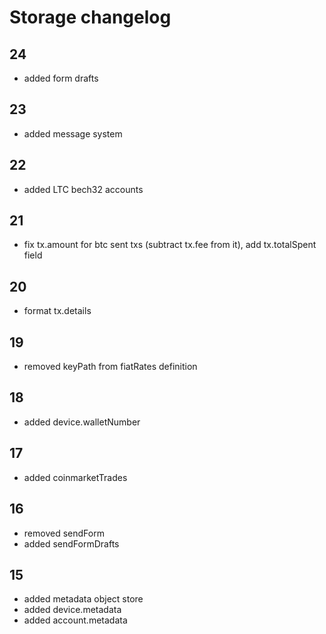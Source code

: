 # Storage changelog

## 24
-   added form drafts

## 23
-   added message system

## 22
-   added LTC bech32 accounts

## 21
-   fix tx.amount for btc sent txs (subtract tx.fee from it), add tx.totalSpent field

## 20
-   format tx.details
## 19
-   removed keyPath from fiatRates definition

## 18
-   added device.walletNumber

## 17

-   added coinmarketTrades

## 16

-   removed sendForm
-   added sendFormDrafts

## 15

-   added metadata object store
-   added device.metadata
-   added account.metadata
